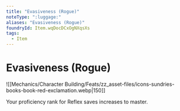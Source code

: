 ```yaml
---
title: "Evasiveness (Rogue)"
noteType: ":luggage:"
aliases: "Evasiveness (Rogue)"
foundryId: Item.wqDocDCxOgNXqsXs
tags:
  - Item
---
```


# Evasiveness (Rogue)
![[Mechanics/Character Building/Feats/zz_asset-files/icons-sundries-books-book-red-exclamation.webp|150]]

Your proficiency rank for Reflex saves increases to master.

